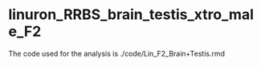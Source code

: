# linuron_RRBS_brain_testis_xtro_male_F2

The code used for the analysis is ./code/Lin_F2_Brain+Testis.rmd